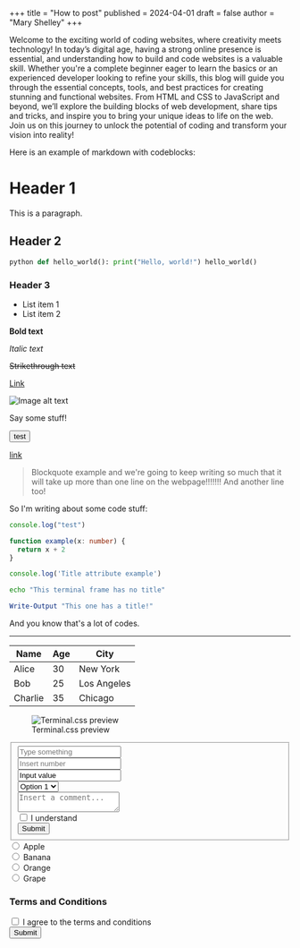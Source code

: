 +++
title = "How to post"
published = 2024-04-01
draft = false
author = "Mary Shelley"
+++

Welcome to the exciting world of coding websites, where creativity meets technology! In today’s digital age, having a strong online presence is essential, and understanding how to build and code websites is a valuable skill. Whether you're a complete beginner eager to learn the basics or an experienced developer looking to refine your skills, this blog will guide you through the essential concepts, tools, and best practices for creating stunning and functional websites. From HTML and CSS to JavaScript and beyond, we’ll explore the building blocks of web development, share tips and tricks, and inspire you to bring your unique ideas to life on the web. Join us on this journey to unlock the potential of coding and transform your vision into reality!

Here is an example of markdown with codeblocks:

# Header 1
This is a paragraph.

## Header 2


```python
python def hello_world(): print("Hello, world!") hello_world()
```

### Header 3
- List item 1
- List item 2

**Bold text**

*Italic text*

~~Strikethrough text~~

[Link](https://www.example.com)

![Image alt text](https://upload.wikimedia.org/wikipedia/commons/thumb/0/0e/IBM_Thinkpad_R51.jpg/640px-IBM_Thinkpad_R51.jpg#pixelated "A cool laptop")


Say some stuff!

<button>test</button>

[link](https://duck.com)

> Blockquote example and we're going to keep writing so much that it will take up more than one line on the webpage!!!!!!!
> And another line too!

So I'm writing about some code stuff:

```ts
console.log("test")

function example(x: number) {
  return x + 2
}
```

```js title="my-test-file.js"
console.log('Title attribute example')
```

```bash
echo "This terminal frame has no title"
```

```powershell title="PowerShell terminal example"
Write-Output "This one has a title!"
```

And you know that's a lot of codes.

___

| Name      | Age | City         |
|-----------|-----|--------------|
| Alice     | 30  | New York     |
| Bob       | 25  | Los Angeles  |
| Charlie   | 35  | Chicago      |

<figure>
    <img src="https://panr.github.io/terminal-css/terminal-css.png" alt="Terminal.css preview">
    <figcaption>Terminal.css preview</figcaption>
</figure>

<fieldset>
    <input type="text" placeholder="Type something"><br>
    <input type="number" placeholder="Insert number"><br>
    <input type="text" value="Input value"><br>
    <select>
        <option value="1">Option 1</option>
        <option value="2">Option 2</option>
        <option value="3">Option 3</option>
    </select><br>
    <textarea placeholder="Insert a comment..."></textarea><br>
    <label><input type="checkbox"> I understand<br></label>
    <button type="submi">Submit</button>
</fieldset>

<form>
<label>
    <input type="radio" name="fruit" value="apple">
    Apple
</label><br>

<label>
    <input type="radio" name="fruit" value="banana">
    Banana
</label><br>

<label>
    <input type="radio" name="fruit" value="orange">
    Orange
</label><br>

<label>
    <input type="radio" name="fruit" value="grape">
    Grape
</label><br>

<h3>Terms and Conditions</h3>
<label>
    <input type="checkbox" name="terms" value="agree">
    I agree to the terms and conditions
</label><br>

<input type="submit" value="Submit">
</form>
